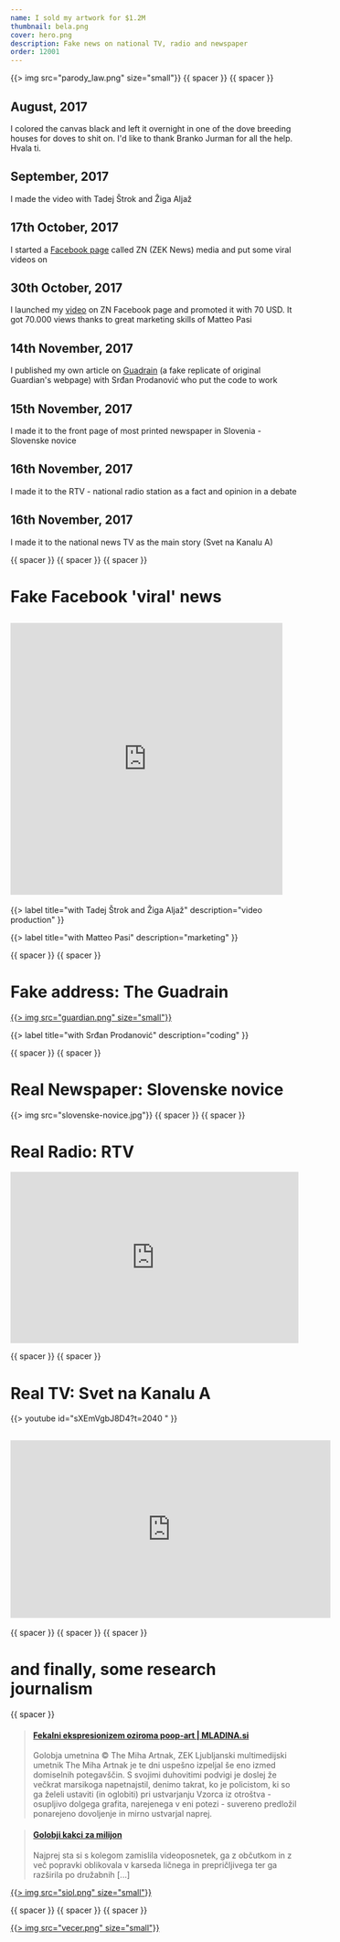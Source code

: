 ```yaml
---
name: I sold my artwork for $1.2M
thumbnail: bela.png
cover: hero.png
description: Fake news on national TV, radio and newspaper
order: 12001
---
```



{{> img src="parody_law.png" size="small"}}
{{ spacer }} {{ spacer }} 

## August, 2017
I colored the canvas black and left it overnight in one of the dove breeding houses for doves to shit on. I'd like to thank Branko Jurman for all the help. Hvala ti.

## September, 2017 
I made the video with Tadej Štrok and Žiga Aljaž

## 17th October, 2017 
I started a [Facebook page](https://www.facebook.com/znmedias/)
called ZN (ZEK News) media and put some viral videos on

## 30th October, 2017 
I launched my [video](https://www.facebook.com/znmedias/videos/10212942614514437/) on ZN Facebook page and promoted it with 70 USD. It got 70.000 views thanks to great marketing skills of Matteo Pasi

## 14th November, 2017 
I published my own article on [Guadrain](https://www.theguadrain.com/artanddesign/2017/nov/12/new-era-in-art) (a fake replicate of original Guardian's webpage) with Srđan Prodanović who put the code to work

## 15th November, 2017 
I made it to the front page of most printed newspaper in Slovenia - Slovenske novice

## 16th November, 2017 
I made it to the RTV - national radio station as a fact and opinion in a debate 

## 16th November, 2017 
I made it to the national news TV as the main story (Svet na Kanalu A)


{{ spacer }} {{ spacer }} {{ spacer }} 

# Fake Facebook 'viral' news

<h2><iframe src="https://www.facebook.com/plugins/video.php?href=https%3A%2F%2Fwww.facebook.com%2Fznmedias%2Fvideos%2F10212942614514437%2F&show_text=0&width=476" width="476" height="476" style="border:none;overflow:hidden" scrolling="no" frameborder="0" allowTransparency="true" allowFullScreen="true"></iframe></h2>

{{> label title="with Tadej Štrok and Žiga Aljaž" description="video production" }}

{{> label title="with Matteo Pasi" description="marketing" }}

{{ spacer }} {{ spacer }} 

# Fake address: The Guadrain

[{{> img src="guardian.png" size="small"}}](https://www.theguadrain.com/artanddesign/2017/nov/12/new-era-in-art)

{{> label title="with Srđan Prodanović" description="coding" }}

{{ spacer }} {{ spacer }} 

# Real Newspaper: Slovenske novice

{{> img src="slovenske-novice.jpg"}}
{{ spacer }} {{ spacer }} 

# Real Radio: RTV

<iframe width="100%" height="300" scrolling="no" frameborder="no" src="https://w.soundcloud.com/player/?url=https%3A//api.soundcloud.com/tracks/373065425&amp;color=%23ff5500&amp;auto_play=false&amp;hide_related=false&amp;show_comments=true&amp;show_user=true&amp;show_reposts=false&amp;show_teaser=true&amp;visual=true"></iframe> 

{{ spacer }} {{ spacer }} 

# Real TV: Svet na Kanalu A

{{> youtube id="sXEmVgbJ8D4?t=2040 " }} 

<h2><iframe src="https://www.facebook.com/plugins/video.php?href=https%3A%2F%2Fwww.facebook.com%2Fmiha.artnak%2Fvideos%2F10159605714195181%2F&show_text=0&width=560" width="560" height="311" style="border:none;overflow:hidden" scrolling="no" frameborder="0" allowTransparency="true" allowFullScreen="true"></iframe></h2>

{{ spacer }} {{ spacer }} {{ spacer }} 

# and finally, some research journalism

{{ spacer }} 
<blockquote class="embedly-card" data-card-key="4391e64690444f0ea2b580d367df61d9" data-card-controls="0" data-card-type="article-full"><h4><a href="http://www.mladina.si/182842/fekalni-ekspresionizem-oziroma-poop-art/">Fekalni ekspresionizem oziroma poop-art | MLADINA.si</a></h4><p>Golobja umetnina © The Miha Artnak, ZEK Ljubljanski multimedijski umetnik The Miha Artnak je te dni uspešno izpeljal še eno izmed domiselnih potegavščin. S svojimi duhovitimi podvigi je doslej že večkrat marsikoga napetnajstil, denimo takrat, ko je policistom, ki so ga želeli ustaviti (in oglobiti) pri ustvarjanju Vzorca iz otroštva - osupljivo dolgega grafita, narejenega v eni potezi - suvereno predložil ponarejeno dovoljenje in mirno ustvarjal naprej.</p></blockquote>
<script async src="//cdn.embedly.com/widgets/platform.js" charset="UTF-8"></script>


<blockquote class="embedly-card" data-card-key="4391e64690444f0ea2b580d367df61d9" data-card-controls="0" data-card-type="article-full"><h4><a href="https://val202.rtvslo.si/2017/11/golobji-kakci-za-milijon/">Golobji kakci za milijon</a></h4><p>Najprej sta si s kolegom zamislila videoposnetek, ga z občutkom in z več popravki oblikovala v karseda ličnega in prepričljivega ter ga razširila po družabnih [...]</p></blockquote>
<script async src="//cdn.embedly.com/widgets/platform.js" charset="UTF-8"></script>



[{{> img src="siol.png" size="small"}}](https://siol.net/trendi/kultura/slovenski-umetnik-ki-je-sliko-iz-golobjih-iztrebkov-prodal-za-milijonov-evrov-intervju-453488)

{{ spacer }} {{ spacer }} {{ spacer }} 


[{{> img src="vecer.png" size="small"}}](https://www.vecer.com/kako-je-slovencu-uspelo-prodati-golobje-iztrebke-za-milijon-evrov-6350439)
